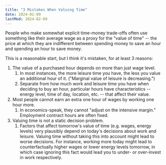 ```yaml
---
title: "3 Mistakes When Valuing Time"
date: 2024-02-09
lastMod: 2024-02-09
---
```


People who make somewhat explicit time-money trade-offs often use something like their average wage as a proxy for the "value of time" -- the price at which they are indifferent between spending money to save an hour and spending an hour to save money.

This is a reasonable start, but I think it's mistaken, for at least 3 reasons:

1. The value of a purchased hour depends on more than just wage level.
   1. In most instances, the more leisure time you have, the less you value an additional hour of it. ("Marginal value of leisure is decreasing.")
   2. Separate from how much work and leisure time you have when deciding to buy an hour, particular hours have characteristics -- energy level, time of day, location, etc. -- that affect their value.
2. Most people cannot earn an extra one hour of wages by working one hour more.
   1. In economics-speak, they cannot "adjust on the intensive margin." Employment contract hours are often fixed.
3. Valuing time is not a static decision problem.
   1. Factors that affect tomorrow's value of time (e.g. wages, energy levels) very plausibly depend on today's decisions about work and leisure. Valuing time without taking this into account might lead to worse decisions. For instance, working more today might lead to counterfactually higher wages or lower energy levels tomorrow, in which case ignoring this fact would lead you to under- or over-invest in work respectively.